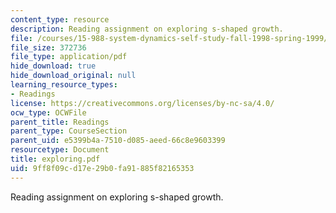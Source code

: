 ```yaml
---
content_type: resource
description: Reading assignment on exploring s-shaped growth.
file: /courses/15-988-system-dynamics-self-study-fall-1998-spring-1999/9ff8f09cd17e29b0fa91885f82165353_exploring.pdf
file_size: 372736
file_type: application/pdf
hide_download: true
hide_download_original: null
learning_resource_types:
- Readings
license: https://creativecommons.org/licenses/by-nc-sa/4.0/
ocw_type: OCWFile
parent_title: Readings
parent_type: CourseSection
parent_uid: e5399b4a-7510-d085-aeed-66c8e9603399
resourcetype: Document
title: exploring.pdf
uid: 9ff8f09c-d17e-29b0-fa91-885f82165353
---
```

Reading assignment on exploring s-shaped growth.